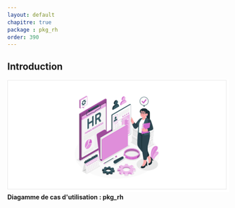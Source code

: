 ```yaml
---
layout: default
chapitre: true
package : pkg_rh
order: 390
---
```


## Introduction

![Diagamme de cas d'utilisation : pkg_rh](./images/introduction.jpeg)
**Diagamme de cas d'utilisation : pkg_rh**